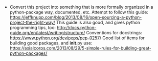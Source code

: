 * Convert this project into something that is more formally organized in a python-package way, documented, etc.
  Attempt to follow this guide: https://jeffknupp.com/blog/2013/08/16/open-sourcing-a-python-project-the-right-way/
  This guide is also good, and gives python programming tips, too: http://docs.python-guide.org/en/latest/writing/structure/
  Conventions for docstrings: https://www.python.org/dev/peps/pep-0257/
  Good list of items for building good packages, and __init__.py use: https://axialcorps.com/2013/08/29/5-simple-rules-for-building-great-python-packages/
  